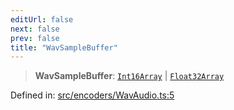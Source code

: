 ```yaml
---
editUrl: false
next: false
prev: false
title: "WavSampleBuffer"
---
```


> **WavSampleBuffer**: [`Int16Array`](https://developer.mozilla.org/docs/Web/JavaScript/Reference/Global_Objects/Int16Array) \| [`Float32Array`](https://developer.mozilla.org/docs/Web/JavaScript/Reference/Global_Objects/Float32Array)

Defined in: [src/encoders/WavAudio.ts:5](https://github.com/jaames/flipnote.js/blob/8ec10f089e866d1297261b52ab6750bd899577ce/src/encoders/WavAudio.ts#L5)
